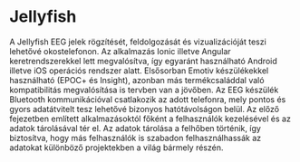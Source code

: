 # Jellyfish

A Jellyfish EEG jelek rögzítését, feldolgozását és vizualizációját teszi lehetővé
okostelefonon. Az alkalmazás Ionic illetve Angular keretrendszerekkel lett megvalósítva, így
egyaránt használható Android illetve iOS operációs rendszer alatt. Elsősorban Emotiv
készülékekkel használható (EPOC+ és Insight), azonban más termékcsaláddal való
kompatibilitás megvalósítása is tervben van a jövőben. Az EEG készülék Bluetooth
kommunikációval csatlakozik az adott telefonra, mely pontos és gyors adatátvitelt tesz lehetővé
bizonyos hatótávolságon belül. Az előző fejezetben említett alkalmazásoktól főként a
felhasználók kezelésével és az adatok tárolásával tér el. Az adatok tárolása a felhőben történik,
így biztosítva, hogy más felhasználók is szabadon felhasználhassák az adatokat különböző
projektekben a világ bármely részén. 
